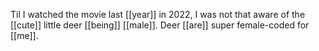 Til I watched the movie last [[year]] in 2022, I was not that aware of the [[cute]] little deer [[being]] [[male]]. Deer [[are]] super female-coded for [[me]].